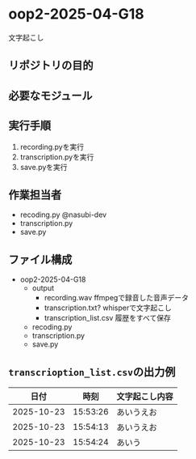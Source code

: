 # oop2-2025-04-G18
文字起こし

## リポジトリの目的

## 必要なモジュール

## 実行手順
1. recording.pyを実行
2. transcription.pyを実行
3. save.pyを実行

## 作業担当者
- recoding.py @nasubi-dev
- transcription.py
- save.py

## ファイル構成
- oop2-2025-04-G18
	- output
		- recording.wav ffmpegで録音した音声データ
		- transcription.txt? whisperで文字起こし
		- transcription_list.csv 履歴をすべて保存
	- recoding.py
	- transcription.py
	- save.py


## `transcrioption_list.csv`の出力例

|日付|時刻|文字起こし内容|
|---|---|---|
|2025-10-23|15:53:26|あいうえお|
|2025-10-23|15:54:13|あいうえお|
|2025-10-23|15:54:24|あいう|
